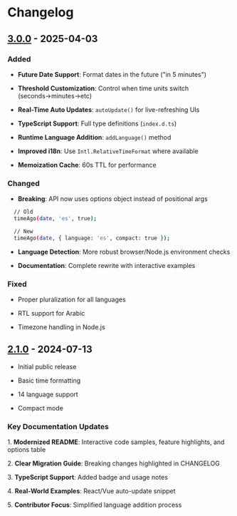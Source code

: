 # Changelog

## [3.0.0] - 2025-04-03

### Added

- **Future Date Support**: Format dates in the future ("in 5 minutes")

- **Threshold Customization**: Control when time units switch (seconds→minutes→etc)

- **Real-Time Auto Updates**: `autoUpdate()` for live-refreshing UIs

- **TypeScript Support**: Full type definitions (`index.d.ts`)

- **Runtime Language Addition**: `addLanguage()` method

- **Improved i18n**: Use `Intl.RelativeTimeFormat` where available

- **Memoization Cache**: 60s TTL for performance

### Changed

- **Breaking**: API now uses options object instead of positional args

```bash
  // Old
  timeAgo(date, 'es', true);

  // New
  timeAgo(date, { language: 'es', compact: true });
```

- **Language Detection**: More robust browser/Node.js environment checks

- **Documentation**: Complete rewrite with interactive examples

### Fixed

- Proper pluralization for all languages

- RTL support for Arabic

- Timezone handling in Node.js

## [2.1.0] - 2024-07-13

- Initial public release

- Basic time formatting

- 14 language support

- Compact mode

[Unreleased]: https://github.com/DevFidelis/time-ago-module/compare/v3.0.0...HEAD

[3.0.0]: https://github.com/DevFidelis/time-ago-module/releases/tag/v3.0.0

[2.1.0]: https://github.com/DevFidelis/time-ago-module/releases/tag/v2.1.0


### **Key Documentation Updates**

1\. **Modernized README**: Interactive code samples, feature highlights, and options table

2\. **Clear Migration Guide**: Breaking changes highlighted in CHANGELOG

3\. **TypeScript Support**: Added badge and usage notes

4\. **Real-World Examples**: React/Vue auto-update snippet

5\. **Contributor Focus**: Simplified language addition process
